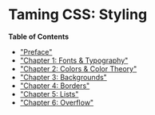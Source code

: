 # Taming CSS: Styling

**Table of Contents**

  * ["Preface"](preface.md)
  * ["Chapter 1: Fonts & Typography"](chapter1.md)
  * ["Chapter 2: Colors & Color Theory"](chapter2.md)
  * ["Chapter 3: Backgrounds"](chapter3.md)
  * ["Chapter 4: Borders"](chapter4.md)
  * ["Chapter 5: Lists"](chapter5.md)
  * ["Chapter 6: Overflow"](chapter6.md)

<!---
  Move "Overflow" to Layout book?
-->
